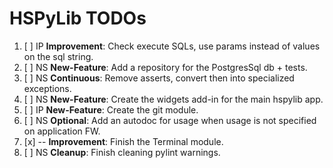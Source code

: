 # HSPyLib TODOs

1. [ ] IP **Improvement**: Check execute SQLs, use params instead of values on the sql string.
2. [ ] NS **New-Feature**: Add a repository for the PostgresSql db + tests.
3. [ ] NS **Continuous**: Remove asserts, convert then into specialized exceptions.
4. [ ] NS **New-Feature**: Create the widgets add-in for the main hspylib app.
5. [ ] IP **New-Feature**: Create the git module.
6. [ ] NS **Optional**: Add an autodoc for usage when usage is not specified on application FW.
7. [x] -- **Improvement**: Finish the Terminal module.
8. [ ] NS **Cleanup**: Finish cleaning pylint warnings.
